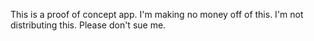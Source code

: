 This is a proof of concept app. I'm making no money off of this. I'm not distributing this. Please don't sue me.
